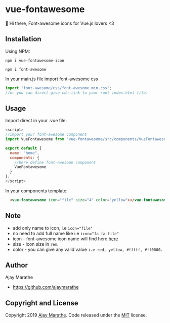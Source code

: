 # vue-fontawesome
🍺 Hi there, Font-awesome icons for Vue.js lovers <3


## Installation
Using NPM:
```
npm i vue-fontawesome-icon

npm i font-awesome
```

In your main.js file import font-awesome css
```js
import "font-awesome/css/font-awesome.min.css";
//or you can direct give cdn link to your root index.html file.
```

## Usage
Import direct in your .vue file:
```js
<script>
//import your font-awesome component
import VueFontawesome from "vue-fontawesome/src/components/VueFontawesome.vue";

export default {
  name: "home",
  components: {
    //here define font-awesome component
    VueFontawesome
  }
};
</script>
```

In your components template:
```html
  <vue-fontawesome icon="file" size="4" color="yellow"></vue-fontawesome>
```

## Note
- add only name to icon, i.e `icon="file"`
- no need to add full name like i.e `icon="fa fa-file"`
- icon - font-awesome icon name will find here [here](https://fontawesome.com/v4.7.0/icons/)
- size - icon size in `rem`.
- color - you can give any valid value `i.e red, yellow, #fffff, #ff0000.`

## Author

Ajay Marathe

+ https://github.com/ajaymarathe

## Copyright and License

Copyright 2019 [Ajay Marathe](https://github.com/ajaymarathe). Code released under the [MIT](https://github.com/ajaymarathe/vue-fontawesome/blob/master/LICENSE) license.
